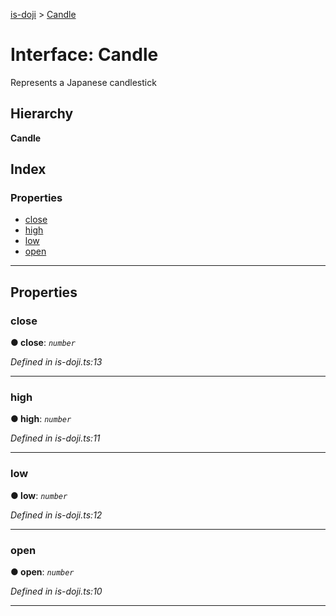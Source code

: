 [is-doji](../README.md) > [Candle](../interfaces/candle.md)

# Interface: Candle

Represents a Japanese candlestick

## Hierarchy

**Candle**

## Index

### Properties

* [close](candle.md#close)
* [high](candle.md#high)
* [low](candle.md#low)
* [open](candle.md#open)

---

## Properties

<a id="close"></a>

###  close

**● close**: *`number`*

*Defined in is-doji.ts:13*

___
<a id="high"></a>

###  high

**● high**: *`number`*

*Defined in is-doji.ts:11*

___
<a id="low"></a>

###  low

**● low**: *`number`*

*Defined in is-doji.ts:12*

___
<a id="open"></a>

###  open

**● open**: *`number`*

*Defined in is-doji.ts:10*

___

